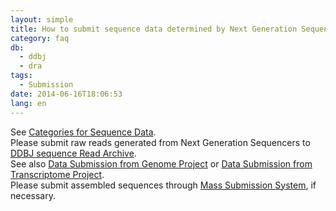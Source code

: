 ```yaml
---
layout: simple
title: How to submit sequence data determined by Next Generation Sequencers?
category: faq
db:
  - ddbj
  - dra
tags: 
  - Submission
date: 2014-06-16T18:06:53
lang: en
---
```




<p>See <a href="/documents/data-categories-e.html">Categories for Sequence Data</a>. <br>Please submit raw reads generated from Next Generation Sequencers to <a href="/dra/index-e.html">DDBJ sequence Read Archive</a>. <br>See also <a href="/ddbj/genome-e.html">Data Submission from Genome Project</a> or <a href="/ddbj/transcriptome-e.html">Data Submission from Transcriptome Project</a>. <br>Please submit assembled sequences through <a href="/ddbj/mss-e.html">Mass Submission System</a>, if necessary. </p>
